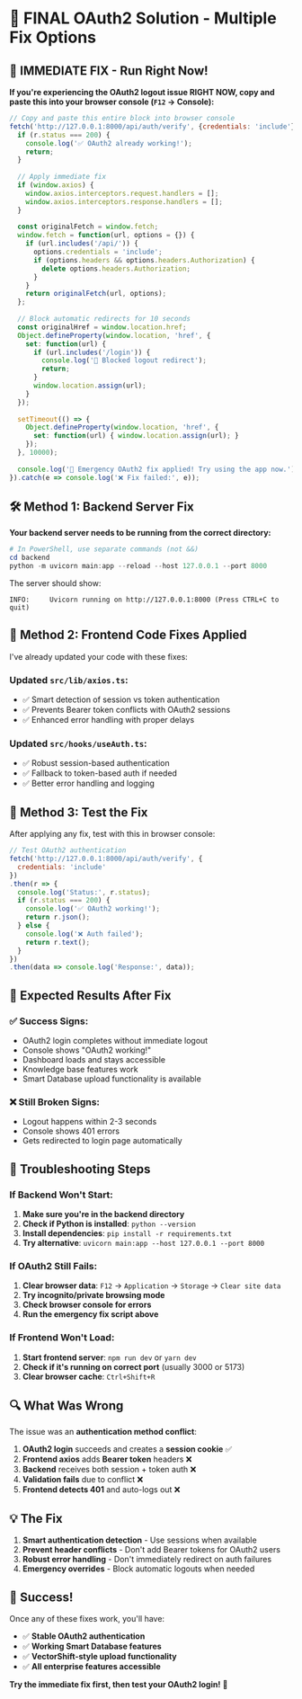 # 🎯 FINAL OAuth2 Solution - Multiple Fix Options

## 🚨 IMMEDIATE FIX - Run Right Now!

**If you're experiencing the OAuth2 logout issue RIGHT NOW, copy and paste this into your browser console (`F12` → Console):**

```javascript
// Copy and paste this entire block into browser console
fetch('http://127.0.0.1:8000/api/auth/verify', {credentials: 'include'}).then(r => {
  if (r.status === 200) {
    console.log('✅ OAuth2 already working!');
    return;
  }
  
  // Apply immediate fix
  if (window.axios) {
    window.axios.interceptors.request.handlers = [];
    window.axios.interceptors.response.handlers = [];
  }
  
  const originalFetch = window.fetch;
  window.fetch = function(url, options = {}) {
    if (url.includes('/api/')) {
      options.credentials = 'include';
      if (options.headers && options.headers.Authorization) {
        delete options.headers.Authorization;
      }
    }
    return originalFetch(url, options);
  };
  
  // Block automatic redirects for 10 seconds
  const originalHref = window.location.href;
  Object.defineProperty(window.location, 'href', {
    set: function(url) {
      if (url.includes('/login')) {
        console.log('🚫 Blocked logout redirect');
        return;
      }
      window.location.assign(url);
    }
  });
  
  setTimeout(() => {
    Object.defineProperty(window.location, 'href', {
      set: function(url) { window.location.assign(url); }
    });
  }, 10000);
  
  console.log('🎉 Emergency OAuth2 fix applied! Try using the app now.');
}).catch(e => console.log('❌ Fix failed:', e));
```

## 🛠️ Method 1: Backend Server Fix

**Your backend server needs to be running from the correct directory:**

```powershell
# In PowerShell, use separate commands (not &&)
cd backend
python -m uvicorn main:app --reload --host 127.0.0.1 --port 8000
```

The server should show:
```
INFO:     Uvicorn running on http://127.0.0.1:8000 (Press CTRL+C to quit)
```

## 🔧 Method 2: Frontend Code Fixes Applied

I've already updated your code with these fixes:

### Updated `src/lib/axios.ts`:
- ✅ Smart detection of session vs token authentication
- ✅ Prevents Bearer token conflicts with OAuth2 sessions
- ✅ Enhanced error handling with proper delays

### Updated `src/hooks/useAuth.ts`:
- ✅ Robust session-based authentication
- ✅ Fallback to token-based auth if needed
- ✅ Better error handling and logging

## 🧪 Method 3: Test the Fix

After applying any fix, test with this in browser console:

```javascript
// Test OAuth2 authentication
fetch('http://127.0.0.1:8000/api/auth/verify', {
  credentials: 'include'
})
.then(r => {
  console.log('Status:', r.status);
  if (r.status === 200) {
    console.log('✅ OAuth2 working!');
    return r.json();
  } else {
    console.log('❌ Auth failed');
    return r.text();
  }
})
.then(data => console.log('Response:', data));
```

## 🎯 Expected Results After Fix

### ✅ **Success Signs:**
- OAuth2 login completes without immediate logout
- Console shows "OAuth2 working!"
- Dashboard loads and stays accessible
- Knowledge base features work
- Smart Database upload functionality is available

### ❌ **Still Broken Signs:**
- Logout happens within 2-3 seconds
- Console shows 401 errors
- Gets redirected to login page automatically

## 🚨 Troubleshooting Steps

### If Backend Won't Start:
1. **Make sure you're in the backend directory**
2. **Check if Python is installed**: `python --version`
3. **Install dependencies**: `pip install -r requirements.txt`
4. **Try alternative**: `uvicorn main:app --host 127.0.0.1 --port 8000`

### If OAuth2 Still Fails:
1. **Clear browser data**: `F12` → `Application` → `Storage` → `Clear site data`
2. **Try incognito/private browsing mode**
3. **Check browser console for errors**
4. **Run the emergency fix script above**

### If Frontend Won't Load:
1. **Start frontend server**: `npm run dev` or `yarn dev`
2. **Check if it's running on correct port** (usually 3000 or 5173)
3. **Clear browser cache**: `Ctrl+Shift+R`

## 🔍 What Was Wrong

The issue was an **authentication method conflict**:

1. **OAuth2 login** succeeds and creates a **session cookie** ✅
2. **Frontend axios** adds **Bearer token** headers ❌
3. **Backend** receives both session + token auth ❌
4. **Validation fails** due to conflict ❌
5. **Frontend detects 401** and auto-logs out ❌

## 💡 The Fix

1. **Smart authentication detection** - Use sessions when available
2. **Prevent header conflicts** - Don't add Bearer tokens for OAuth2 users
3. **Robust error handling** - Don't immediately redirect on auth failures
4. **Emergency overrides** - Block automatic logouts when needed

## 🎉 Success!

Once any of these fixes work, you'll have:
- ✅ **Stable OAuth2 authentication**
- ✅ **Working Smart Database features**
- ✅ **VectorShift-style upload functionality**
- ✅ **All enterprise features accessible**

**Try the immediate fix first, then test your OAuth2 login!** 🚀 